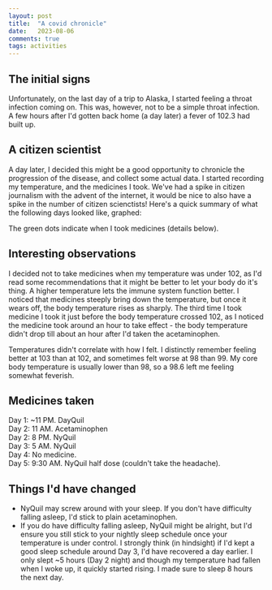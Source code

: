 ```yaml
---
layout: post
title:  "A covid chronicle"
date:   2023-08-06
comments: true
tags: activities
---
```


## The initial signs

Unfortunately, on the last day of a trip to Alaska, I started feeling a throat infection coming on. This was, however, not to be a simple throat infection.
A few hours after I'd gotten back home (a day later) a fever of 102.3 had built up.

## A citizen scientist

A day later, I decided this might be a good opportunity to chronicle the progression of the disease, and collect some actual data. I started recording my temperature, and the medicines I took. We've had a spike in citizen journalism with the advent of the internet, it would be nice to also have a spike in the number of citizen scienctists! Here's a quick summary of what the following days looked like, graphed: 

The green dots indicate when I took medicines (details below).

## Interesting observations

I decided not to take medicines when my temperature was under 102, as I'd read some recommendations that it might be better to let your body do it's thing. A higher temperature lets the immune system function better. I noticed that medicines steeply bring down the temperature, but once it wears off, the body temperature rises as sharply. The third time I took medicine I took it just before the body temperature crossed 102, as I noticed the medicine took around an hour to take effect - the body temperature didn't drop till about an hour after I'd taken the acetaminophen.  

Temperatures didn't correlate with how I felt. I distinctly remember feeling better at 103 than at 102, and sometimes felt worse at 98 than 99. My core body temperature is usually lower than 98, so a 98.6 left me feeling somewhat feverish.

## Medicines taken

Day 1: ~11 PM. DayQuil  
Day 2: 11 AM. Acetaminophen  
Day 2: 8 PM. NyQuil  
Day 3: 5 AM. NyQuil  
Day 4: No medicine.  
Day 5: 9:30 AM. NyQuil half dose (couldn't take the headache).  

## Things I'd have changed
- NyQuil may screw around with your sleep. If you don't have difficulty falling asleep, I'd stick to plain acetaminophen.
- If you do have difficulty falling asleep, NyQuil might be alright, but I'd ensure you still stick to your nightly sleep schedule once your temperature is under control. I strongly think (in hindsight) if I'd kept a good sleep schedule around Day 3, I'd have recovered a day earlier. I only slept ~5 hours (Day 2 night) and though my temperature had fallen when I woke up, it quickly started rising. I made sure to sleep 8 hours the next day.
